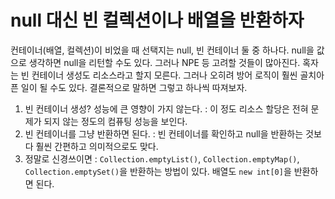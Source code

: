 # null 대신 빈 컬렉션이나 배열을 반환하자

컨테이너(배열, 컬렉션)이 비었을 때 선택지는 null, 빈 컨테이너 둘 중 하나다. null을 값으로 생각하면 null을 리턴할 수도 있다. 그러나 NPE 등 고려할 것들이
많아진다. 혹자는 빈 컨테이너 생성도 리소스라고 할지 모른다. 그러나 오히려 방어 로직이 훨씬 골치아픈 일이 될 수도 있다. 결론적으로 말하면 그렇고 하나씩 따져보자.

1. 빈 컨테이너 생성? 성능에 큰 영향이 가지 않는다. : 이 정도 리소스 할당은 전혀 문제가 되지 않는 정도의 컴퓨팅 성능을 보인다.
2. 빈 컨테이너를 그냥 반환하면 된다. : 빈 컨테이너를 확인하고 null을 반환하는 것보다 훨씬 간편하고 의미적으로도 맞다.
3. 정말로 신경쓰이면 : `Collection.emptyList()`, `Collection.emptyMap()`, `Collection.emptySet()`을 반환하는 방법이 있다. 배열도 `new int[0]`을 반환하면 된다.
